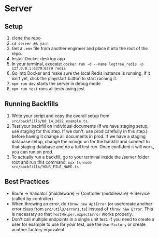 # Server

## Setup

1. clone the repo
2. `cd server && yarn`
3. Get a `.env` file from another engineer and place it into the root of the repo.
4. Install Docker desktop app.
5. In your terminal, execute:
   `docker run -d --name logtree_redis -p 127.0.0.1:6379:6379 redis`
6. Go into Docker and make sure the local Redis instance is running. If it isn't yet, click the play/start button to start running it.
7. `npm run dev` starts the server in debug mode
8. `npm run test` runs all tests using jest

## Running Backfills

1. Write your script and copy the overall setup from `src/backfills/08_14_2022_example.ts`.
2. Test your backfill on individual documents (if we have staging setup, use staging for this step. If we don't, use prod carefully in this step.) before having it change all documents in prod. If we have a staging database setup, change the mongo uri for the backfill and connect to that staging database and do a full test run. Once confident it will work, you can run on prod.
3. To actually run a backfill, go to your terminal inside the /server folder root and run this command: `npx ts-node src/backfills/YOUR_FILE_NAME.ts`

## Best Practices

- Route -> Validator (middleware) -> Controller (middleware) -> Service (called by controller)
- When throwing an error, do `throw new ApiError` (or use/create another error class from `src/utils/errors.ts`) instead of `throw new Error`. This is necessary so that `TestHelper.expectError` works properly.
- Don't call multiple endpoints in a single unit test. If you need to create a user for example to use for your test, use the `UserFactory` or create another factory equivalent.
